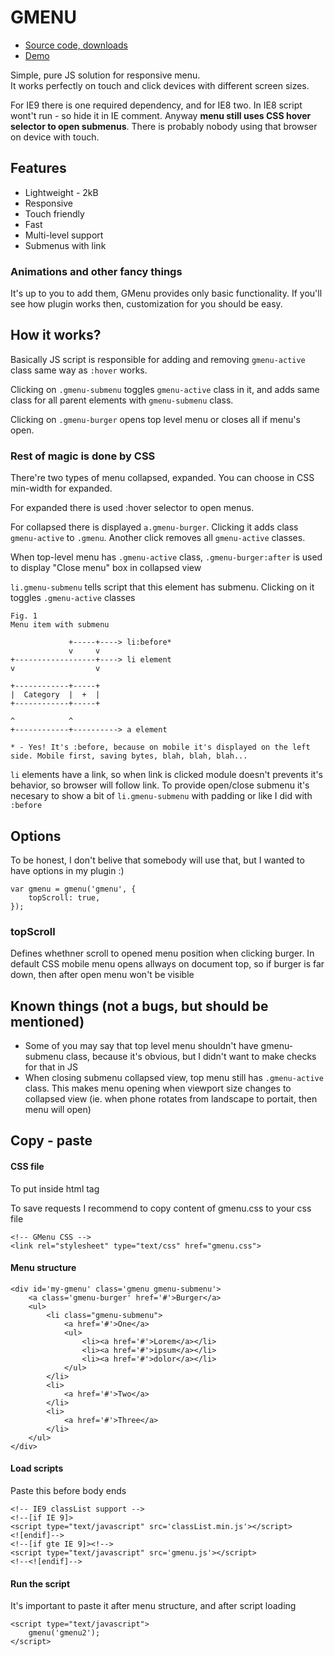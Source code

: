 # GMENU

*   [Source code, downloads](https://github.com/suhy/gmenu.git)
*   [Demo](http://kiwio.net)

Simple, pure JS solution for responsive menu.  
It works perfectly on touch and click devices with different screen sizes.

For IE9 there is one required dependency, and for IE8 two. In IE8 script wont't run - so hide it in IE comment. Anyway **menu still uses CSS hover selector to open submenus**. There is probably nobody using that browser on device with touch.

## Features

*   Lightweight - 2kB
*   Responsive
*   Touch friendly
*   Fast
*   Multi-level support
*   Submenus with link

### Animations and other fancy things

It's up to you to add them, GMenu provides only basic functionality. If you'll see how plugin works then, customization for you should be easy.

## How it works?

Basically JS script is responsible for adding and removing `gmenu-active` class same way as `:hover` works.

Clicking on `.gmenu-submenu` toggles `gmenu-active` class in it, and adds same class for all parent elements with `gmenu-submenu` class.

Clicking on `.gmenu-burger` opens top level menu or closes all if menu's open.

### Rest of magic is done by CSS

There're two types of menu collapsed, expanded. You can choose in CSS min-width for expanded.

For expanded there is used :hover selector to open menus.

For collapsed there is displayed `a.gmenu-burger`. Clicking it adds class `gmenu-active` to `.gmenu`. Another click removes all `gmenu-active` classes.

When top-level menu has `.gmenu-active` class, `.gmenu-burger:after` is used to display "Close menu" box in collapsed view

`li.gmenu-submenu` tells script that this element has submenu. Clicking on it toggles `.gmenu-active` classes

	Fig. 1
	Menu item with submenu

	             +-----+----> li:before*
	             v     v
	+------------------+----> li element
	v                  v

	+------------+-----+
	|  Category  |  +  |   
	+------------+-----+

	^            ^
	+------------+----------> a element

	* - Yes! It's :before, because on mobile it's displayed on the left side. Mobile first, saving bytes, blah, blah, blah...

`li` elements have a link, so when link is clicked module doesn't prevents it's behavior, so browser will follow link. To provide open/close submenu it's necesary to show a bit of `li.gmenu-submenu` with padding or like I did with `:before`

## Options

To be honest, I don't belive that somebody will use that, but I wanted to have options in my plugin :)

	var gmenu = gmenu('gmenu', {
		topScroll: true,
	});	

### topScroll

Defines whethner scroll to opened menu position when clicking burger. In default CSS mobile menu opens allways on document top, so if burger is far down, then after open menu won't be visible

## Known things (not a bugs, but should be mentioned)

*   Some of you may say that top level menu shouldn't have gmenu-submenu class, because it's obvious, but I didn't want to make checks for that in JS
*   When closing submenu collapsed view, top menu still has `.gmenu-active` class. This makes menu opening when viewport size changes to collapsed view (ie. when phone rotates from landscape to portait, then menu will open)

## Copy - paste

#### CSS file

To put inside html tag

To save requests I recommend to copy content of gmenu.css to your css file

	<!-- GMenu CSS -->
	<link rel="stylesheet" type="text/css" href="gmenu.css">

#### Menu structure

	<div id='my-gmenu' class='gmenu gmenu-submenu'>  
		<a class='gmenu-burger' href='#'>Burger</a>  
		<ul>  
			<li class="gmenu-submenu">  
				<a href='#'>One</a>  
				<ul>  
					<li><a href='#'>Lorem</a></li>  
					<li><a href='#'>ipsum</a></li>  
					<li><a href='#'>dolor</a></li>  
				</ul>  
			</li>  
			<li>  
				<a href='#'>Two</a>  
			</li>  
			<li>  
				<a href='#'>Three</a>  
			</li>  
		</ul>  
	</div>

#### Load scripts

Paste this before body ends

	<!-- IE9 classList support -->  
	<!--[if IE 9]>  
	<script type="text/javascript" src='classList.min.js'></script>  
	<![endif]-->
	<!--[if gte IE 9]><!-->  
	<script type="text/javascript" src='gmenu.js'></script>  
	<!--<![endif]-->

#### Run the script

It's important to paste it after menu structure, and after script loading

	<script type="text/javascript">
		gmenu('gmenu2');
	</script>